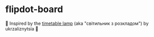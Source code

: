 # flipdot-board
🌟 Inspired by the [timetable lamp](https://zalizna-kramnytsia.com/svitylnyk-z-rozkladom-potiahiv-do-tymchasovo-okupovanykh-mist/) (aka "cвітильник з розкладом") by ukrzaliznytsia 🚄 
